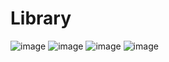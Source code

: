 # Library

![image](https://github.com/StjepanPetrovic/-.NET-WindowsFormsApp-Library/assets/79259870/955cdc7d-bf56-40c0-abe4-9aeea6d3aa81)
![image](https://github.com/StjepanPetrovic/-.NET-WindowsFormsApp-Library/assets/79259870/8576b318-7310-4ff9-9810-00937484de11)
![image](https://github.com/StjepanPetrovic/-.NET-WindowsFormsApp-Library/assets/79259870/149f7871-afb2-444c-ad73-e7c066641389)
![image](https://github.com/StjepanPetrovic/-.NET-WindowsFormsApp-Library/assets/79259870/94968a93-e08f-43e2-8aad-1547902aa503)
